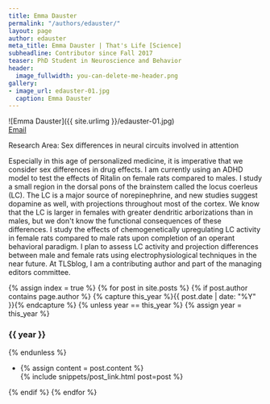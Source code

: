 ```yaml
---
title: Emma Dauster
permalink: "/authors/edauster/"
layout: page
author: edauster
meta_title: Emma Dauster | That's Life [Science]
subheadline: Contributor since Fall 2017
teaser: PhD Student in Neuroscience and Behavior
header:
  image_fullwidth: you-can-delete-me-header.png
gallery:
- image_url: edauster-01.jpg
  caption: Emma Dauster
---
```


![Emma Dauster]({{ site.urlimg }}/edauster-01.jpg)<br>
[Email](mailto:edauster@umass.edu)

Research Area: Sex differences in neural circuits involved in attention

Especially in this age of personalized medicine, it is imperative that we consider sex differences in drug effects.  I am currently using an ADHD model to test the effects of Ritalin on female rats compared to males.  I study a small region in the dorsal pons of the brainstem called the locus coerleus (LC).  The LC is a major source of norepinephrine, and new studies suggest dopamine as well, with projections throughout most of the cortex.  We know that the LC is larger in females with greater dendritic arborizations than in males, but we don't know the functional consequences of these differences.  I study the effects of chemogenetically upregulating LC activity in female rats compared to male rats upon completion of an operant behavioral paradigm.  I plan to assess LC activity and projection differences between male and female rats using electrophysiological techniques in the near future.  At TLSblog, I am a contributing author and part of the managing editors committee.

{% assign index = true %}
{% for post in site.posts %}
{% if post.author contains page.author %}
{% capture this_year %}{{ post.date | date: "%Y" }}{% endcapture %}
{% unless year == this_year %}
{% assign year = this_year %}
<h3>{{ year }}</h3>
{% endunless %}
<ul style="list-style-type:disc">
 <li> 
 {% assign content = post.content %} 
 <article>
 {% include snippets/post_link.html post=post %}
 </article>
 </li>
</ul>
{% endif %}
{% endfor %}
